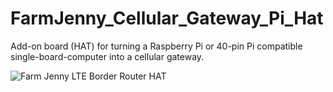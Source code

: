 # FarmJenny_Cellular_Gateway_Pi_Hat
Add-on board (HAT) for turning a Raspberry Pi or 40-pin Pi compatible single-board-computer into a cellular gateway.


![Farm Jenny LTE Border Router HAT](https://github.com/farmjenny/FarmJenny_LTE_Border_Router_Hat/blob/master/images/PCB_ASSY_WITHOUT_MODULE.png)

